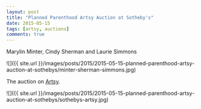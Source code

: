 ```yaml
---
layout: post
title: "Planned Parenthood Artsy Auction at Sotheby's"
date: 2015-05-15
tags: [artsy, auctions]
comments: true
---
```

Marylin Minter, Cindy Sherman and Laurie Simmons

![]({{ site.url }}/images/posts/2015/2015-05-15-planned-parenthood-artsy-auction-at-sothebys/minter-sherman-simmons.jpg)

The auction on [Artsy](https://www.artsy.net/feature/choice-works-benefit-auction-2015).

![]({{ site.url }}/images/posts/2015/2015-05-15-planned-parenthood-artsy-auction-at-sothebys/sothebys-artsy.jpg)

